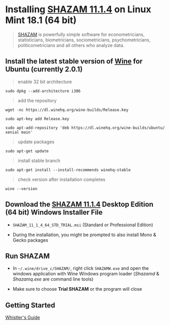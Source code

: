 # Installing [SHAZAM 11.1.4](http://www.econometrics.com/download/) on Linux Mint 18.1 (64 bit)

> [SHAZAM](http://www.econometrics.com/) is powerfully simple software for econometricians, statisticians, biometricians, sociometricians, psychometricians, politicometricians and all others who analyze data.

## Install the latest stable version of [Wine](https://wiki.winehq.org/Ubuntu) for Ubuntu (currently 2.0.1)

> enable 32 bit architecture

`sudo dpkg --add-architecture i386`

> add the repository

`wget -nc https://dl.winehq.org/wine-builds/Release.key`

`sudo apt-key add Release.key`

`sudo apt-add-repository 'deb https://dl.winehq.org/wine-builds/ubuntu/ xenial main'`

> update packages

`sudo apt-get update`

> install stable branch

`sudo apt-get install --install-recommends winehq-stable`

> check version after installation completes

`wine --version`

##  Download the [SHAZAM 11.1.4](http://www.econometrics.com/download/) Desktop Edition (64 bit) Windows Installer File

* `SHAZAM_11_1_4_64_STD_TRIAL.msi` (Standard or Professional Edition)

* During the installation, you might be prompted to also install Mono & Gecko packages

## Run SHAZAM

* In `~/.wine/drive_c/SHAZAM/`, right click `SHAZAMW.exe` and open the windows application with Wine Windows program loader (*Shazamd* & *Shazamq.exe* are command line tools)

* Make sure to choose **Trial SHAZAM** or the program will close

## Getting Started

[Whistler's Guide](http://www.econometrics.com/intro/)
